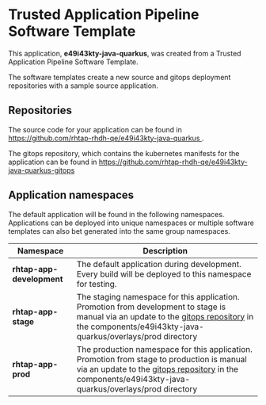 # Trusted Application Pipeline Software Template

This application, **e49i43kty-java-quarkus**, was created from a Trusted Application Pipeline Software Template.

The software templates create a new source and gitops deployment repositories with a sample source application. 

## Repositories

The source code for your application can be found in [https://github.com/rhtap-rhdh-qe/e49i43kty-java-quarkus ](https://github.com/rhtap-rhdh-qe/e49i43kty-java-quarkus ).
 
The gitops repository, which contains the kubernetes manifests for the application can be found in 
[https://github.com/rhtap-rhdh-qe/e49i43kty-java-quarkus-gitops ](https://github.com/rhtap-rhdh-qe/e49i43kty-java-quarkus-gitops ) 

## Application namespaces 

The default application will be found in the following namespaces. Applications can be deployed into unique namespaces or multiple software templates can also bet generated into the same group namespaces.  

|  Namespace   |  Description   |  
| -------- | -------- |   
| **rhtap-app-development** | The default application during development. Every build will be deployed to this namespace for testing. | 
| **rhtap-app-stage** | The staging namespace for this application. Promotion from development to stage is manual via an update to the [gitops repository](https://github.com/rhtap-rhdh-qe/e49i43kty-java-quarkus-gitops ) in the components/e49i43kty-java-quarkus/overlays/prod directory |  
| **rhtap-app-prod** | The production namespace for this application. Promotion from stage to production is manual via an update to the [gitops repository](https://github.com/rhtap-rhdh-qe/e49i43kty-java-quarkus-gitops ) in the components/e49i43kty-java-quarkus/overlays/prod directory | 